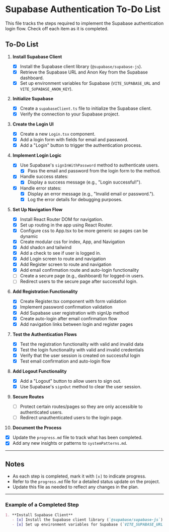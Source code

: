 # Supabase Authentication To-Do List

This file tracks the steps required to implement the Supabase authentication login flow. Check off each item as it is completed.

## To-Do List

1. **Install Supabase Client**

   - [x] Install the Supabase client library (`@supabase/supabase-js`).
   - [x] Retrieve the Supabase URL and Anon Key from the Supabase dashboard.
   - [x] Set up environment variables for Supabase (`VITE_SUPABASE_URL` and `VITE_SUPABASE_ANON_KEY`).

2. **Initialize Supabase**

   - [x] Create a `supabaseClient.ts` file to initialize the Supabase client.
   - [x] Verify the connection to your Supabase project.

3. **Create the Login UI**

   - [x] Create a new `Login.tsx` component.
   - [x] Add a login form with fields for email and password.
   - [x] Add a "Login" button to trigger the authentication process.

4. **Implement Login Logic**

   - [x] Use Supabase's `signInWithPassword` method to authenticate users.
     - [x] Pass the email and password from the login form to the method.
   - [x] Handle success states:
     - [x] Display a success message (e.g., "Login successful!").
   - [x] Handle error states:
     - [x] Display an error message (e.g., "Invalid email or password.").
     - [x] Log the error details for debugging purposes.

5. **Set Up Navigation Flow**

   - [x] Install React Router DOM for navigation.
   - [x] Set up routing in the app using React Router.
   - [x] Configure css to App.tsx to be more generic so pages can be dynamic
   - [x] Create modular css for index, App, and Navigation
   - [x] Add shadcn and tailwind
   - [x] Add a check to see if user is logged in.
   - [x] Add Login screen to route and navigation
   - [x] Add Register screen to route and navigation
   - [x] Add email confirmation route and auto-login functionality
   - [ ] Create a secure page (e.g., dashboard) for logged-in users.
   - [ ] Redirect users to the secure page after successful login.

6. **Add Registration Functionality**

   - [x] Create Register.tsx component with form validation
   - [x] Implement password confirmation validation
   - [x] Add Supabase user registration with signUp method
   - [x] Create auto-login after email confirmation flow
   - [x] Add navigation links between login and register pages

7. **Test the Authentication Flows**

   - [x] Test the registration functionality with valid and invalid data
   - [x] Test the login functionality with valid and invalid credentials
   - [x] Verify that the user session is created on successful login
   - [x] Test email confirmation and auto-login flow

8. **Add Logout Functionality**

   - [x] Add a "Logout" button to allow users to sign out.
   - [x] Use Supabase's `signOut` method to clear the user session.

9. **Secure Routes**

   - [ ] Protect certain routes/pages so they are only accessible to authenticated users.
   - [ ] Redirect unauthenticated users to the login page.

10. **Document the Process**
   - [x] Update the `progress.md` file to track what has been completed.
   - [x] Add any new insights or patterns to `systemPatterns.md`.

---

## Notes

- As each step is completed, mark it with `[x]` to indicate progress.
- Refer to the `progress.md` file for a detailed status update on the project.
- Update this file as needed to reflect any changes in the plan.

---

### Example of a Completed Step

```markdown
1. **Install Supabase Client**
   - [x] Install the Supabase client library (`@supabase/supabase-js`).
   - [x] Set up environment variables for Supabase (`VITE_SUPABASE_URL` and `VITE_SUPABASE_ANON_KEY`).
```
